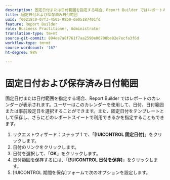 ```yaml
---
description: 固定日付または日付範囲を指定する場合、Report Builder ではレポートのカレンダーが表示されます。ユーザーはこのカレンダーを使用して、日付、日付範囲または事前設定日を選択することができます。また、固定日付をテンプレートとして保存し、さらにどのレポートスイートで利用できるかを指定することもできます。
title: 固定日付および保存済み日付範囲
uuid: f00218c0-07f3-4505-98b0-de05187401fd
feature: Report Builder
role: Business Practitioner, Administrator
translation-type: tm+mt
source-git-commit: 894ee7a8f761f7aa2590e06708be82e7ecfa3f6d
workflow-type: tm+mt
source-wordcount: '167'
ht-degree: 98%

---
```



# 固定日付および保存済み日付範囲

固定日付または日付範囲を指定する場合、Report Builder ではレポートのカレンダーが表示されます。ユーザーはこのカレンダーを使用して、日付、日付範囲または事前設定日を選択することができます。また、固定日付をテンプレートとして保存し、さらにどのレポートスイートで利用できるかを指定することもできます。

1. リクエストウィザード：ステップ 1 で、「**[!UICONTROL 固定日付]**」をクリックします。
1. 日付のリンクをクリックします。
1. 日付を選択して、「**OK**」をクリックします。
1. 日付範囲を保存するには、「**[!UICONTROL 日付を保存]**」をクリックします。
1. [!UICONTROL 期間を保存]フォームで次のオプションを設定します。
